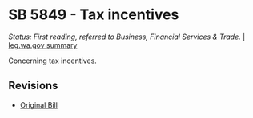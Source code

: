 # SB 5849 - Tax incentives
*Status: First reading, referred to Business, Financial Services & Trade.* | [leg.wa.gov summary](https://app.leg.wa.gov/billsummary?BillNumber=5849&Year=2021)

Concerning tax incentives.

## Revisions
* [Original Bill](1/)